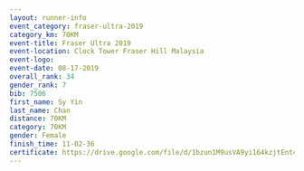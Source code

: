```yaml
---
layout: runner-info 
event_category: fraser-ultra-2019 
category_km: 70KM 
event-title: Fraser Ultra 2019 
event-location: Clock Tower Fraser Hill Malaysia 
event-logo: 
event-date: 08-17-2019 
overall_rank: 34
gender_rank: 7
bib: 7506
first_name: Sy Yin
last_name: Chan
distance: 70KM
category: 70KM
gender: Female
finish_time: 11-02-36
certificate: https://drive.google.com/file/d/1bzun1M9usVA9yi164kzjtEnt43ydQir4/view?usp=sharing
---
```

